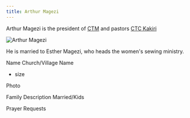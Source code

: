```yaml
---
title: Arthur Magezi
---
```

Arthur Magezi is the president of [CTM](http://ctmafrica.org) and pastors [CTC Kakiri](/church/kakiri)

![Arthur Magezi](images/arthur.jpg)

He is married to Esther Magezi, who heads the women's sewing ministry. 

Name
Church/Village Name
  - size

Photo

Family Description
Married/Kids

Prayer Requests
